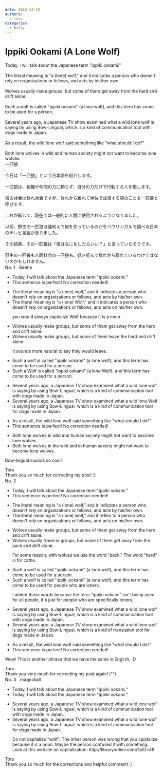 ```yaml
---
date: 2016-11-18
authors:
  - toru
categories:
  - Essay
---
```


<h1 id="subject_show">Ippiki Ookami (A Lone Wolf)</h1>
<div class="date" hidden>Nov 18, 2016 16:09</div>
<div id="post"><div id="body_show_ori">
Today, I will talk about the Japanese term "ippiki ookami."<br/><br/>The literal meaning is "a (lone) wolf," and it indicates a person who doesn't rely on organizations or fellows, and acts by his/her own.<br/><br/>Wolves usually make groups, but some of them get away from the herd and drift alone.<br/><br/>Such a wolf is called "ippiki ookami" (a lone wolf), and this term has come to be used for a person.<br/><br/>Several years ago, a Japanese TV show examined what a wild lone wolf is saying by using Bow-Lingual, which is a kind of communication tool with dogs made in Japan.<br/><br/>As a result, the wild lone wolf said something like "what should I do?"<br/><br/>Both lone wolves in wild and human society might not want to become lone wolves.
</div></div>

<!-- more -->

<div id="post_ja"><div id="body_show_mo">
一匹狼<br/><br/>今日は「一匹狼」という日本語を紹介します。<br/><br/>一匹狼は、組織や仲間の力に頼らず、自分の力だけで行動する人を指します。<br/><br/>狼の社会は群れ社会ですが、群れから離れて単独で放浪する狼のことを一匹狼と呼びます。<br/><br/>これが転じて、現在では一般的に人間に使用されるようになりました。<br/><br/>以前、野生の一匹狼は遠吠えで何を言っているのかをバウリンガルで調べる日本のテレビ番組がありました。<br/><br/>その結果、その一匹狼は「僕はなにをしたらいい？」と言っていたそうです。<br/><br/>野生の一匹狼も人間社会の一匹狼も、好き好んで群れから離れているわけではないのかもしれません。
</div></div>
<div id="block"><div class="first_name"> No. 1　<span class="just_name">Beetle</span></div><div id="block2">
<ul class="correction_field">
<li class="incorrect">Today, I will talk about the Japanese term "ippiki ookami."</li>
<li class="corrected perfect">This sentence is perfect! No correction needed!</li>
</ul>
<ul class="correction_field">
<li class="incorrect">The literal meaning is "a (lone) wolf," and it indicates a person who doesn't rely on organizations or fellows, and acts by his/her own.</li>
<li class="corrected correct">
The literal meaning is "a (lone) <span class="f_red">W</span>olf," and it indicates a person who doesn't rely on organizations or fellows, and acts <span class="f_red">on</span> his/her own.
<p class="correction_comment">you would always capitalize Wolf because it is a noun.</p>
</li>
</ul>
<ul class="correction_field">
<li class="incorrect">Wolves usually make groups, but some of them get away from the herd and drift alone.</li>
<li class="corrected correct">
Wolves usually make groups, but some of them <span class="f_red">leave</span> the herd and drift alone.
<p class="correction_comment">It sounds more natural to say they would leave.</p>
</li>
</ul>
<ul class="correction_field">
<li class="incorrect">Such a wolf is called "ippiki ookami" (a lone wolf), and this term has come to be used for a person.</li>
<li class="corrected correct">
Such a <span class="f_red">W</span>olf is called "ippiki ookami" (a lone <span class="f_red">W</span>olf), and this term has come to be used for a person.
</li>
</ul>
<ul class="correction_field">
<li class="incorrect">Several years ago, a Japanese TV show examined what a wild lone wolf is saying by using Bow-Lingual, which is a kind of communication tool with dogs made in Japan.</li>
<li class="corrected correct">
Several years ago, a Japanese TV show examined what a wild lone <span class="f_red">W</span>olf is saying by using Bow-Lingual, which is a kind of communication tool <span class="f_red">for</span> dogs made in Japan.
</li>
</ul>
<ul class="correction_field">
<li class="incorrect">As a result, the wild lone wolf said something like "what should I do?"</li>
<li class="corrected perfect">This sentence is perfect! No correction needed!</li>
</ul>
<ul class="correction_field">
<li class="incorrect">Both lone wolves in wild and human society might not want to become lone wolves.</li>
<li class="corrected correct">
Both lone wolves in <span class="f_red">the</span> wild and <span class="f_red">in</span> human society might not want to become lone wolves.
</li>
</ul>
<p class="comment_small">
 Bow-lingual sounds so cool!
</p>

</div><div class="name"><span class="just_name">Toru</span><br>
Thank you so much for correcting my post! :)
</div>
</div>
<div id="block"><div class="first_name"> No. 2　<span class="just_name"></span></div><div id="block2">
<ul class="correction_field">
<li class="incorrect">Today, I will talk about the Japanese term "ippiki ookami."</li>
<li class="corrected perfect">This sentence is perfect! No correction needed!</li>
</ul>
<ul class="correction_field">
<li class="incorrect">The literal meaning is "a (lone) wolf," and it indicates a person who doesn't rely on organizations or fellows, and acts by his/her own.</li>
<li class="corrected correct">
The literal meaning is "a (lone) wolf," and it <span class="f_blue">refers to</span> a person who doesn't rely on organizations or fellows, and acts <span class="f_blue">on</span> his/her own.
</li>
</ul>
<ul class="correction_field">
<li class="incorrect">Wolves usually make groups, but some of them get away from the herd and drift alone.</li>
<li class="corrected correct">
Wolves usually <span class="f_blue">travel</span> <span class="f_blue">in</span> groups, but some of them get away from the <span class="f_blue">pack</span> and drift alone.
<p class="correction_comment">For some reason, with wolves we use the word "pack." The word "herd" is for cattle.</p>
</li>
</ul>
<ul class="correction_field">
<li class="incorrect">Such a wolf is called "ippiki ookami" (a lone wolf), and this term has come to be used for a person.</li>
<li class="corrected correct">
Such a wolf is called "ippiki ookami" (a lone wolf), and this term has come to be used for <span class="f_blue">people who are loners</span>.
<p class="correction_comment">I added those words because the term "ippiki ookami" isn't being used for all people, it's just for people who are specifically loners.</p>
</li>
</ul>
<ul class="correction_field">
<li class="incorrect">Several years ago, a Japanese TV show examined what a wild lone wolf is saying by using Bow-Lingual, which is a kind of communication tool with dogs made in Japan.</li>
<li class="corrected correct">
Several years ago, a Japanese TV show examined what a wild lone wolf is saying by using Bow-Lingual, which is a kind of <span class="f_blue">translation</span> tool <span class="f_blue">for</span> dogs made in Japan.
</li>
</ul>
<ul class="correction_field">
<li class="incorrect">As a result, the wild lone wolf said something like "what should I do?"</li>
<li class="corrected perfect">This sentence is perfect! No correction needed!</li>
</ul>
<p class="comment_small">
 Wow! This is another phrase that we have the same in English. :D
</p>

</div><div class="name"><span class="just_name">Toru</span><br>
Thank you very much for correcting my post again! (^^)
</div>
</div>
<div id="block"><div class="first_name"> No. 3　<span class="just_name">magnolia8</span></div><div id="block2">
<ul class="correction_field">
<li class="incorrect">Today, I will talk about the Japanese term "ippiki ookami."</li>
<li class="corrected correct">
Today<span class="sline"><span class="f_bold"><span class="f_red">,</span></span></span> I will talk about the Japanese term "ippiki ookami."
</li>
</ul>
<ul class="correction_field">
<li class="incorrect">Several years ago, a Japanese TV show examined what a wild lone wolf is saying by using Bow-Lingual, which is a kind of communication tool with dogs made in Japan.</li>
<li class="corrected correct">
Several years ago<span class="f_red"><span class="sline"><span class="f_bold">,</span></span></span> a Japanese TV show examined what a wild lone wolf is saying by using Bow-Lingual, which is a kind of communication tool <span class="f_blue">for </span>dogs made in Japan.
<p class="correction_comment">Do not capitalize "wolf". The other person was wrong that you capitalize because it is a noun. Maybe the person confused it with something. Look at this website on capitalization: http://libraryonline.com/?pID=48</p>
</li>
</ul>
</div><div class="name"><span class="just_name">Toru</span><br>
Thank you so much for the corrections and helpful comment! :)
</div>
</div>
